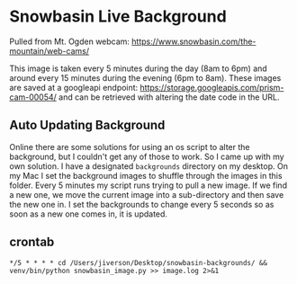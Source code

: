 # Snowbasin Live Background

Pulled from Mt. Ogden webcam: https://www.snowbasin.com/the-mountain/web-cams/

This image is taken every 5 minutes during the day (8am to 6pm) and around every 15 minutes during the evening (6pm to 8am). These images are saved at a googleapi endpoint: https://storage.googleapis.com/prism-cam-00054/ and can be retrieved with altering the date code in the URL.

## Auto Updating Background

Online there are some solutions for using an os script to alter the background, but I couldn't get any of those to work. So I came up with my own solution. I have a designated `backgrounds` directory on my desktop. On my Mac I set the background images to shuffle through the images in this folder. Every 5 minutes my script runs trying to pull a new image. If we find a new one, we move the current image into a sub-directory and then save the new one in. I set the backgrounds to change every 5 seconds so as soon as a new one comes in, it is updated.

## crontab

```
*/5 * * * * cd /Users/jiverson/Desktop/snowbasin-backgrounds/ && venv/bin/python snowbasin_image.py >> image.log 2>&1
```

